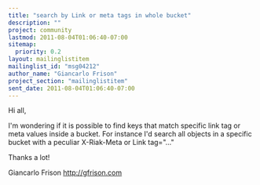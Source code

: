 ```yaml
---
title: "search by Link or meta tags in whole bucket"
description: ""
project: community
lastmod: 2011-08-04T01:06:40-07:00
sitemap:
  priority: 0.2
layout: mailinglistitem
mailinglist_id: "msg04212"
author_name: "Giancarlo Frison"
project_section: "mailinglistitem"
sent_date: 2011-08-04T01:06:40-07:00
---
```



Hi all,

I'm wondering if it is possible to find keys that match specific link tag or
meta values inside a bucket.
For instance I'd search all objects in a specific bucket with a peculiar
X-Riak-Meta or Link tag="..."

Thanks a lot!

Giancarlo Frison
http://gfrison.com
